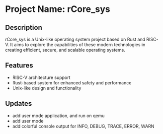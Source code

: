<!-- @format -->

# Project Name: rCore_sys

## Description

rCore_sys is a Unix-like operating system project based on Rust and RISC-V. It aims to explore the capabilities of these modern technologies in creating efficient, secure, and scalable operating systems.

## Features

- RISC-V architecture support
- Rust-based system for enhanced safety and performance
- Unix-like design and functionality

## Updates

- add user mode application, and run on qemu
- add user mode
- add colorful console output for INFO, DEBUG, TRACE, ERROR, WARN

